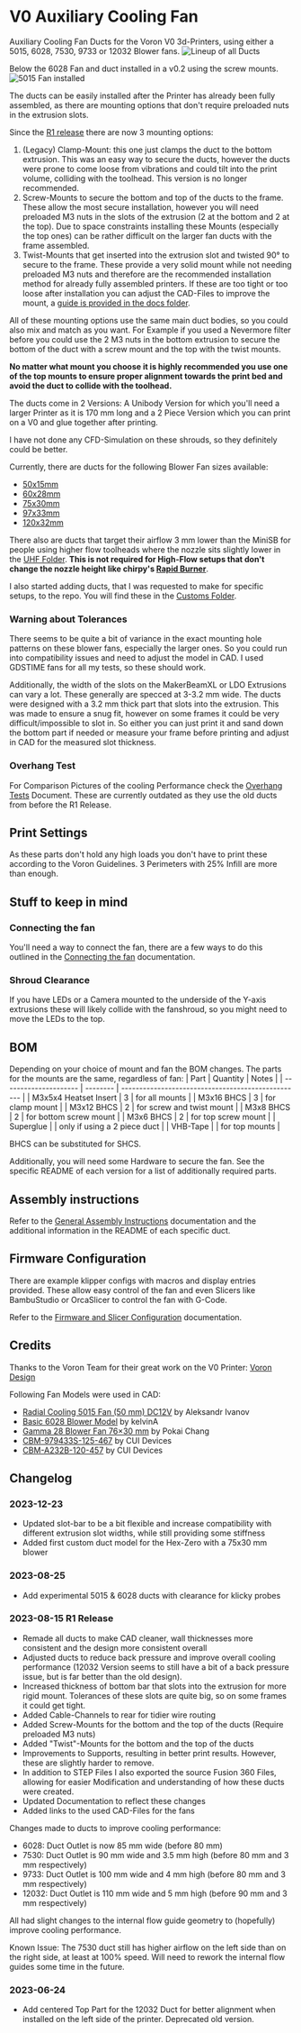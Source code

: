 # V0 Auxiliary Cooling Fan

Auxiliary Cooling Fan Ducts for the Voron V0 3d-Printers, using either a 5015, 6028, 7530, 9733 or 12032 Blower fans.
![Lineup of all Ducts](images/R1%20Lineup%20v3.png)

Below the 6028 Fan and duct installed in a v0.2 using the screw mounts.
![5015 Fan installed](images/Assembled_Red.png)

The ducts can be easily installed after the Printer has already been fully assembled, as there are mounting options that don't require preloaded nuts in the extrusion slots.

Since the [R1 release](#2023-08-15-R1-Release) there are now 3 mounting options:

1. (Legacy) Clamp-Mount: this one just clamps the duct to the bottom extrusion. This was an easy way to secure the ducts, however the ducts were prone to come loose from vibrations and could tilt into the print volume, colliding with the toolhead. This version is no longer recommended.
2. Screw-Mounts to secure the bottom and top of the ducts to the frame. These allow the most secure installation, however you will need preloaded M3 nuts in the slots of the extrusion (2 at the bottom and 2 at the top). Due to space constraints installing these Mounts (especially the top ones) can be rather difficult on the larger fan ducts with the frame assembled.
3. Twist-Mounts that get inserted into the extrusion slot and twisted 90° to secure to the frame. These provide a very solid mount while not needing preloaded M3 nuts and therefore are the recommended installation method for already fully assembled printers. If these are too tight or too loose after installation you can adjust the CAD-Files to improve the mount, a [guide is provided in the docs folder](docs/CAD_Twist_Tightness.md).

All of these mounting options use the same main duct bodies, so you could also mix and match as you want. For Example if you used a Nevermore filter before you could use the 2 M3 nuts in the bottom extrusion to secure the bottom of the duct with a screw mount and the top with the twist mounts.

**No matter what mount you choose it is highly recommended you use one of the top mounts to ensure proper alignment towards the print bed and avoid the duct to collide with the toolhead.**

The ducts come in 2 Versions: A Unibody Version for which you'll need a larger Printer as it is 170 mm long and a 2 Piece Version which you can print on a V0 and glue together after printing.

I have not done any CFD-Simulation on these shrouds, so they definitely could be better.

Currently, there are ducts for the following Blower Fan sizes available:

- [50x15mm](/ducts/5015/)
- [60x28mm](/ducts/6028/)
- [75x30mm](/ducts/7530/)
- [97x33mm](/ducts/9733/)
- [120x32mm](/ducts/12032/)

There also are ducts that target their airflow 3 mm lower than the MiniSB for people using higher flow toolheads where the nozzle sits slightly lower in the [UHF Folder](ducts/_UHF/). **This is not required for High-Flow setups that don't change the nozzle height like chirpy's [Rapid Burner](https://github.com/chirpy2605/voron/tree/main/V0/Rapid_Burner)**.

I also started adding ducts, that I was requested to make for specific setups, to the repo. You will find these in the [Customs Folder](/ducts/_Customs/).

### Warning about Tolerances

There seems to be quite a bit of variance in the exact mounting hole patterns on these blower fans, especially the larger ones. So you could run into compatibility issues and need to adjust the model in CAD. I used GDSTIME fans for all my tests, so these should work.

Additionally, the width of the slots on the MakerBeamXL or LDO Extrusions can vary a lot. These generally are specced at 3-3.2 mm wide. The ducts were designed with a 3.2 mm thick part that slots into the extrusion. This was made to ensure a snug fit, however on some frames it could be very difficult/impossible to slot in. So either you can just print it and sand down the bottom part if needed or measure your frame before printing and adjust in CAD for the measured slot thickness.

### Overhang Test

For Comparison Pictures of the cooling Performance check the [Overhang Tests](/docs/OverhangTests.md) Document. These are currently outdated as they use the old ducts from before the R1 Release.

## Print Settings

As these parts don't hold any high loads you don't have to print these according to the Voron Guidelines. 3 Perimeters with 25% Infill are more than enough.

## Stuff to keep in mind

### Connecting the fan

You'll need a way to connect the fan, there are a few ways to do this outlined in the [Connecting the fan](/docs/connecting_fan.md) documentation.

### Shroud Clearance

If you have LEDs or a Camera mounted to the underside of the Y-axis extrusions these will likely collide with the fanshroud, so you might need to move the LEDs to the top.

## BOM

Depending on your choice of mount and fan the BOM changes. The parts for the mounts are the same, regardless of fan:
| Part | Quantity | Notes |
| --------------------- | -------- | -------------------------------------------------- |
| M3x5x4 Heatset Insert | 3 | for all mounts |
| M3x16 BHCS | 3 | for clamp mount |
| M3x12 BHCS | 2 | for screw and twist mount |
| M3x8 BHCS | 2 | for bottom screw mount |
| M3x6 BHCS | 2 | for top screw mount |
| Superglue | | only if using a 2 piece duct |
| VHB-Tape | | for top mounts |

BHCS can be substituted for SHCS.

Additionally, you will need some Hardware to secure the fan. See the specific README of each version for a list of additionally required parts.

## Assembly instructions

Refer to the [General Assembly Instructions](/docs/general_assembly.md) documentation and the additional information in the README of each specific duct.

## Firmware Configuration

There are example klipper configs with macros and display entries provided. These allow easy control of the fan and even Slicers like BambuStudio or OrcaSlicer to control the fan with G-Code.

Refer to the [Firmware and Slicer Configuration](/docs/firmware_slicer.md) documentation.

## Credits

Thanks to the Voron Team for their great work on the V0 Printer: [Voron Design](https://vorondesign.com/voron0.2)

Following Fan Models were used in CAD:

- [Radial Cooling 5015 Fan (50 mm) DC12V](https://grabcad.com/library/radial-cooling-5015-fan-50mm-dc12v-1) by
  Aleksandr Ivanov
- [Basic 6028 Blower Model](https://www.thingiverse.com/thing:4270101) by kelvinA
- [Gamma 28 Blower Fan 76×30 mm](https://grabcad.com/library/gamma-28-blower-fan-76x30mm-1) by Pokai Chang
- [CBM-979433S-125-467](https://www.cuidevices.com/product/thermal-management/dc-fans/centrifugal-blowers/cbm-979433s-125-467) by CUI Devices
- [CBM-A232B-120-457](https://www.cuidevices.com/product/thermal-management/dc-fans/centrifugal-blowers/cbm-a232b-120-457) by CUI Devices

## Changelog

### 2023-12-23

- Updated slot-bar to be a bit flexible and increase compatibility with different extrusion slot widths, while still providing some stiffness
- Added first custom duct model for the Hex-Zero with a 75x30 mm blower

### 2023-08-25

- Add experimental 5015 & 6028 ducts with clearance for klicky probes

### 2023-08-15 R1 Release

- Remade all ducts to make CAD cleaner, wall thicknesses more consistent and the design more consistent overall
- Adjusted ducts to reduce back pressure and improve overall cooling performance (12032 Version seems to still have a bit of a back pressure issue, but is far better than the old design).
- Increased thickness of bottom bar that slots into the extrusion for more rigid mount. Tolerances of these slots are quite big, so on some frames it could get tight.
- Added Cable-Channels to rear for tidier wire routing
- Added Screw-Mounts for the bottom and the top of the ducts (Require preloaded M3 nuts)
- Added "Twist"-Mounts for the bottom and the top of the ducts
- Improvements to Supports, resulting in better print results. However, these are slightly harder to remove.
- In addition to STEP Files I also exported the source Fusion 360 Files, allowing for easier Modification and understanding of how these ducts were created.
- Updated Documentation to reflect these changes
- Added links to the used CAD-Files for the fans

Changes made to ducts to improve cooling performance:

- 6028: Duct Outlet is now 85 mm wide (before 80 mm)
- 7530: Duct Outlet is 90 mm wide and 3.5 mm high (before 80 mm and 3 mm respectively)
- 9733: Duct Outlet is 100 mm wide and 4 mm high (before 80 mm and 3 mm respectively)
- 12032: Duct Outlet is 110 mm wide and 5 mm high (before 90 mm and 3 mm respectively)

All had slight changes to the internal flow guide geometry to (hopefully) improve cooling performance.

Known Issue: The 7530 duct still has higher airflow on the left side than on the right side, at least at 100% speed. Will need to rework the internal flow guides some time in the future.

### 2023-06-24

- Add centered Top Part for the 12032 Duct for better alignment when installed on the left side of the printer. Deprecated old version.
